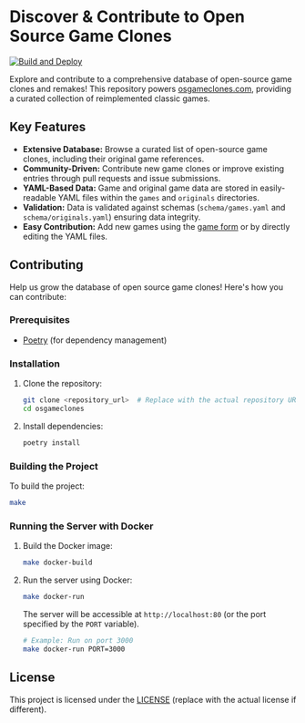 # Discover & Contribute to Open Source Game Clones

[![Build and Deploy](https://github.com/opengaming/osgameclones/actions/workflows/main.yml/badge.svg)](https://github.com/opengaming/osgameclones/actions/workflows/main.yml)

Explore and contribute to a comprehensive database of open-source game clones and remakes! This repository powers [osgameclones.com](https://osgameclones.com), providing a curated collection of reimplemented classic games.

## Key Features

*   **Extensive Database:** Browse a curated list of open-source game clones, including their original game references.
*   **Community-Driven:**  Contribute new game clones or improve existing entries through pull requests and issue submissions.
*   **YAML-Based Data:** Game and original game data are stored in easily-readable YAML files within the `games` and `originals` directories.
*   **Validation:**  Data is validated against schemas (`schema/games.yaml` and `schema/originals.yaml`) ensuring data integrity.
*   **Easy Contribution:**  Add new games using the [game form](https://osgameclones.com/add_game.html) or by directly editing the YAML files.

## Contributing

Help us grow the database of open source game clones!  Here's how you can contribute:

### Prerequisites

*   [Poetry](https://python-poetry.org/) (for dependency management)

### Installation

1.  Clone the repository:

    ```bash
    git clone <repository_url>  # Replace with the actual repository URL
    cd osgameclones
    ```
2.  Install dependencies:

    ```bash
    poetry install
    ```

### Building the Project

To build the project:

```bash
make
```

### Running the Server with Docker

1.  Build the Docker image:

    ```bash
    make docker-build
    ```
2.  Run the server using Docker:

    ```bash
    make docker-run
    ```

    The server will be accessible at `http://localhost:80` (or the port specified by the `PORT` variable).

    ```bash
    # Example: Run on port 3000
    make docker-run PORT=3000
    ```

## License

This project is licensed under the [LICENSE][license] (replace with the actual license if different).

[games]: games/
[originals]: originals/
[schema_games]: schema/games.yaml
[schema_originals]: schema/originals.yaml
[game_form]: https://osgameclones.com/add_game.html
[original_form]: https://osgameclones.com/add_original.html
[license]: LICENSE

[python]: https://www.python.org
[poetry]: https://python-poetry.org/